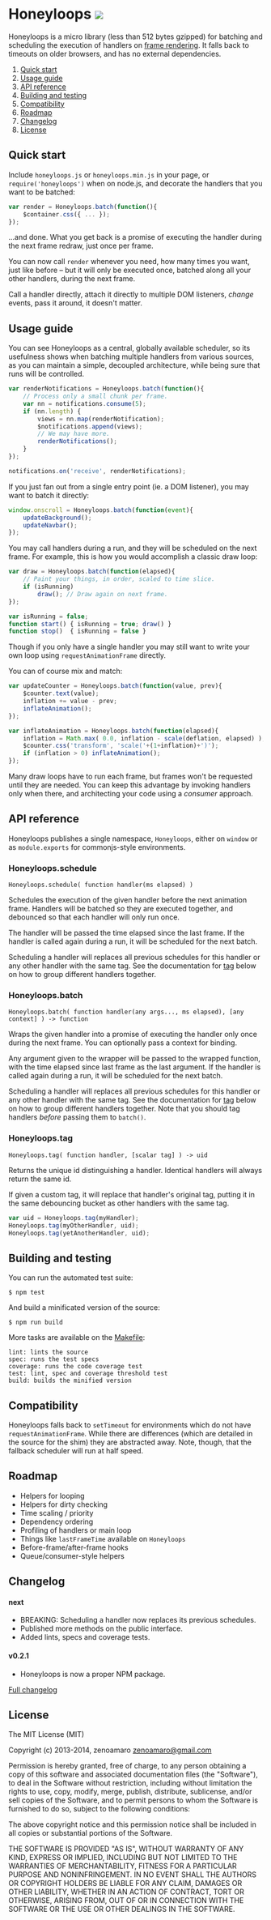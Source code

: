 Honeyloops ![](https://travis-ci.org/zenoamaro/honeyloops.svg?branch=master)
============================================================================

Honeyloops is a micro library (less than 512 bytes gzipped) for batching and scheduling the execution of handlers on [frame rendering]. It falls back to timeouts on older browsers, and has no external dependencies.

[frame rendering]: https://developer.mozilla.org/en/docs/Web/API/window.requestAnimationFrame

  1. [Quick start](#quick-start)
  2. [Usage guide](#usage-guide)
  3. [API reference](#api-reference)
  4. [Building and testing](#building-and-testing)
  5. [Compatibility](#compatibility)
  6. [Roadmap](#roadmap)
  7. [Changelog](#changelog)
  8. [License](#license)


Quick start
-----------
Include `honeyloops.js` or `honeyloops.min.js` in your page, or `require('honeyloops')` when on node.js, and decorate the handlers that you want to be batched:

~~~js
var render = Honeyloops.batch(function(){
    $container.css({ ... });
});
~~~

...and done. What you get back is a promise of executing the handler during the next frame redraw, just once per frame.

You can now call `render` whenever you need, how many times you want, just like before – but it will only be executed once, batched along all your other handlers, during the next frame.

Call a handler directly, attach it directly to multiple DOM listeners, _change_ events, pass it around, it doesn't matter.


Usage guide
-----------
You can see Honeyloops as a central, globally available scheduler, so its usefulness shows when batching multiple handlers from various sources, as you can maintain a simple, decoupled architecture, while being sure that runs will be controlled.

~~~js
var renderNotifications = Honeyloops.batch(function(){
    // Process only a small chunk per frame.
    var nn = notifications.consume(5);
    if (nn.length) {
        views = nn.map(renderNotification);
        $notifications.append(views);
        // We may have more.
        renderNotifications();
    }
});

notifications.on('receive', renderNotifications);
~~~

If you just fan out from a single entry point (ie. a DOM listener), you may want to batch it directly:

~~~js
window.onscroll = Honeyloops.batch(function(event){
    updateBackground();
    updateNavbar();
});
~~~

You may call handlers during a run, and they will be scheduled on the next frame. For example, this is how you would accomplish a classic draw loop:

~~~js
var draw = Honeyloops.batch(function(elapsed){
    // Paint your things, in order, scaled to time slice.
    if (isRunning)
        draw(); // Draw again on next frame.
});

var isRunning = false;
function start() { isRunning = true; draw() }
function stop()  { isRunning = false }
~~~

Though if you only have a single handler you may still want to write your own loop using `requestAnimationFrame` directly.

You can of course mix and match:

~~~js
var updateCounter = Honeyloops.batch(function(value, prev){
    $counter.text(value);
    inflation += value - prev;
    inflateAnimation();
});

var inflateAnimation = Honeyloops.batch(function(elapsed){
    inflation = Math.max( 0.0, inflation - scale(deflation, elapsed) );
    $counter.css('transform', 'scale('+(1+inflation)+')');
    if (inflation > 0) inflateAnimation();
});
~~~

Many draw loops have to run each frame, but frames won't be requested until they are needed. You can keep this advantage by invoking handlers only when there, and architecting your code using a _consumer_ approach.


API reference
-------------
Honeyloops publishes a single namespace, `Honeyloops`, either on `window` or as `module.exports` for commonjs-style environments.


### Honeyloops.schedule

    Honeyloops.schedule( function handler(ms elapsed) )

Schedules the execution of the given handler before the next animation frame. Handlers will be batched so they are executed together, and debounced so that each handler will only run once.

The handler will be passed the time elapsed since the last frame. If the handler is called again during a run, it will be scheduled for the next batch. 

Scheduling a handler will replaces all previous schedules for this handler or any other handler with the same tag. See the documentation for [tag](#honeyloopstag) below on how to group different handlers together.


### Honeyloops.batch

    Honeyloops.batch( function handler(any args..., ms elapsed), [any context] ) -> function

Wraps the given handler into a promise of executing the handler only once during the next frame. You can optionally pass a context for binding.

Any argument given to the wrapper will be passed to the wrapped function, with the time elapsed since last frame as the last argument. If the handler is called again during a run, it will be scheduled for the next batch.

Scheduling a handler will replaces all previous schedules for this handler or any other handler with the same tag. See the documentation for [tag](#honeyloopstag) below on how to group different handlers together. Note that you should tag handlers _before_ passing them to `batch()`.


### Honeyloops.tag

    Honeyloops.tag( function handler, [scalar tag] ) -> uid

Returns the unique id distinguishing a handler. Identical handlers will always return the same id.

If given a custom tag, it will replace that handler's original tag, putting it in the same debouncing bucket as other handlers with the same tag.

~~~js
var uid = Honeyloops.tag(myHandler);
Honeyloops.tag(myOtherHandler, uid);
Honeyloops.tag(yetAnotherHandler, uid);
~~~


Building and testing
--------------------
You can run the automated test suite:

    $ npm test

And build a minificated version of the source:

    $ npm run build

More tasks are available on the [Makefile](Makefile):

    lint: lints the source
    spec: runs the test specs
    coverage: runs the code coverage test
    test: lint, spec and coverage threshold test
    build: builds the minified version


Compatibility
-------------
Honeyloops falls back to `setTimeout` for environments which do not have `requestAnimationFrame`. While there are differences (which are detailed in the source for the shim) they are abstracted away. Note, though, that the fallback scheduler will run at half speed.


Roadmap
-------
  - Helpers for looping
  - Helpers for dirty checking
  - Time scaling / priority
  - Dependency ordering
  - Profiling of handlers or main loop
  - Things like `lastFrameTime` available on `Honeyloops`
  - Before-frame/after-frame hooks
  - Queue/consumer-style helpers


Changelog
---------
#### next
- BREAKING: Scheduling a handler now replaces its previous schedules.
- Published more methods on the public interface.
- Added lints, specs and coverage tests.

#### v0.2.1
- Honeyloops is now a proper NPM package.

[Full changelog](CHANGELOG.md)


License
-------
The MIT License (MIT)

Copyright (c) 2013-2014, zenoamaro <zenoamaro@gmail.com>

Permission is hereby granted, free of charge, to any person obtaining a copy of this software and associated documentation files (the "Software"), to deal in the Software without restriction, including without limitation the rights to use, copy, modify, merge, publish, distribute, sublicense, and/or sell copies of the Software, and to permit persons to whom the Software is furnished to do so, subject to the following conditions:

The above copyright notice and this permission notice shall be included in all copies or substantial portions of the Software.

THE SOFTWARE IS PROVIDED "AS IS", WITHOUT WARRANTY OF ANY KIND, EXPRESS OR IMPLIED, INCLUDING BUT NOT LIMITED TO THE WARRANTIES OF MERCHANTABILITY, FITNESS FOR A PARTICULAR PURPOSE AND NONINFRINGEMENT. IN NO EVENT SHALL THE AUTHORS OR COPYRIGHT HOLDERS BE LIABLE FOR ANY CLAIM, DAMAGES OR OTHER LIABILITY, WHETHER IN AN ACTION OF CONTRACT, TORT OR OTHERWISE, ARISING FROM, OUT OF OR IN CONNECTION WITH THE SOFTWARE OR THE USE OR OTHER DEALINGS IN THE SOFTWARE.
